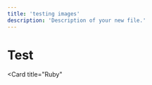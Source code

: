 ```yaml
---
title: 'testing images'
description: 'Description of your new file.'
---
```


# Test
<Card title="Ruby" </Card>
